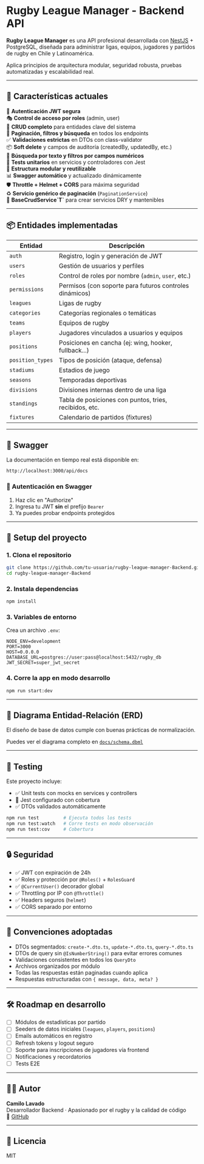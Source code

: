 # Rugby League Manager - Backend API

**Rugby League Manager** es una API profesional desarrollada con [NestJS](https://nestjs.com) + PostgreSQL, diseñada para administrar ligas, equipos, jugadores y partidos de rugby en Chile y Latinoamérica.

Aplica principios de arquitectura modular, seguridad robusta, pruebas automatizadas y escalabilidad real.

---

## 🧱 Características actuales

🔐 **Autenticación JWT segura**  
🎭 **Control de acceso por roles** (admin, user)  
📄 **CRUD completo** para entidades clave del sistema  
🧠 **Paginación, filtros y búsqueda** en todos los endpoints  
✅ **Validaciones estrictas** en DTOs con class-validator  
📦 **Soft delete** y campos de auditoría (createdBy, updatedBy, etc.)  
🔎 **Búsqueda por texto y filtros por campos numéricos**  
🧪 **Tests unitarios** en servicios y controladores con Jest  
🧱 **Estructura modular y reutilizable**  
📊 **Swagger automático** y actualizado dinámicamente  
🛡️ **Throttle + Helmet + CORS** para máxima seguridad  
♻️ **Servicio genérico de paginación** (`PaginationService`)  
🧰 **BaseCrudService\`T\`** para crear servicios DRY y mantenibles

---

## 📦 Entidades implementadas

| Entidad           | Descripción                                                |
|-------------------|------------------------------------------------------------|
| `auth`            | Registro, login y generación de JWT                        |
| `users`           | Gestión de usuarios y perfiles                             |
| `roles`           | Control de roles por nombre (`admin`, `user`, etc.)        |
| `permissions`     | Permisos (con soporte para futuros controles dinámicos)    |
| `leagues`         | Ligas de rugby                                             |
| `categories`      | Categorías regionales o temáticas                          |
| `teams`           | Equipos de rugby                                           |
| `players`         | Jugadores vinculados a usuarios y equipos                  |
| `positions`       | Posiciones en cancha (ej: wing, hooker, fullback...)       |
| `position_types`  | Tipos de posición (ataque, defensa)                        |
| `stadiums`        | Estadios de juego                                          |
| `seasons`         | Temporadas deportivas                                      |
| `divisions`       | Divisiones internas dentro de una liga                    |
| `standings`       | Tabla de posiciones con puntos, tries, recibidos, etc.     |
| `fixtures`        | Calendario de partidos (fixtures)                          |

---

## 📘 Swagger

La documentación en tiempo real está disponible en:

```bash
http://localhost:3000/api/docs
```

### 🔑 Autenticación en Swagger

1. Haz clic en "Authorize"
2. Ingresa tu JWT **sin** el prefijo `Bearer`
3. Ya puedes probar endpoints protegidos

---

## 🚀 Setup del proyecto

### 1. Clona el repositorio

```bash
git clone https://github.com/tu-usuario/rugby-league-manager-Backend.git
cd rugby-league-manager-Backend
```

### 2. Instala dependencias

```bash
npm install
```

### 3. Variables de entorno

Crea un archivo `.env`:

```env
NODE_ENV=development
PORT=3000
HOST=0.0.0.0
DATABASE_URL=postgres://user:pass@localhost:5432/rugby_db
JWT_SECRET=super_jwt_secret
```

### 4. Corre la app en modo desarrollo

```bash
npm run start:dev
```

---

## 🧩 Diagrama Entidad-Relación (ERD)

El diseño de base de datos cumple con buenas prácticas de normalización.

Puedes ver el diagrama completo en [`docs/schema.dbml`](./docs/database/schema.dbml)

---

## 🧪 Testing

Este proyecto incluye:

- ✅ Unit tests con mocks en services y controllers
- 🧪 Jest configurado con cobertura
- ✅ DTOs validados automáticamente

```bash
npm run test         # Ejecuta todos los tests
npm run test:watch   # Corre tests en modo observación
npm run test:cov     # Cobertura
```

---

## 🔒 Seguridad

- ✅ JWT con expiración de 24h
- ✅ Roles y protección por `@Roles()` + `RolesGuard`
- ✅ `@CurrentUser()` decorador global
- ✅ Throttling por IP con `@Throttle()`
- ✅ Headers seguros (`helmet`)
- ✅ CORS separado por entorno

---

## 🔄 Convenciones adoptadas

- DTOs segmentados: `create-*.dto.ts`, `update-*.dto.ts`, `query-*.dto.ts`
- DTOs de query sin `@IsNumberString()` para evitar errores comunes
- Validaciones consistentes en todos los `QueryDto`
- Archivos organizados por módulo
- Todas las respuestas están paginadas cuando aplica
- Respuestas estructuradas con `{ message, data, meta? }`

---

## 🛠️ Roadmap en desarrollo

- [ ] Módulos de estadísticas por partido
- [ ] Seeders de datos iniciales (`leagues`, `players`, `positions`)
- [ ] Emails automáticos en registro
- [ ] Refresh tokens y logout seguro
- [ ] Soporte para inscripciones de jugadores vía frontend
- [ ] Notificaciones y recordatorios
- [ ] Tests E2E

---

## 👨‍💻 Autor

**Camilo Lavado**  
Desarrollador Backend · Apasionado por el rugby y la calidad de código  
🔗 [GitHub](https://github.com/camilo-lavado)

---

## 📄 Licencia

MIT
